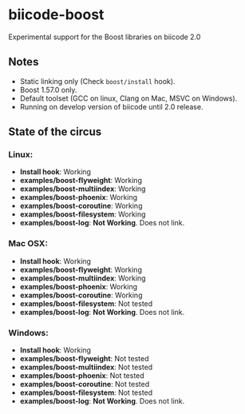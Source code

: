 biicode-boost
=============

Experimental support for the Boost libraries on biicode 2.0


Notes
-----

 - Static linking only (Check `boost/install` hook).
 - Boost 1.57.0 only.
 - Default toolset (GCC on linux, Clang on Mac, MSVC on Windows).
 - Running on develop version of biicode until 2.0 release.

State of the circus
-------------------

### Linux:

 - **Install hook**: Working
 - **examples/boost-flyweight**: Working
 - **examples/boost-multiindex**: Working
 - **examples/boost-phoenix**: Working 
 - **examples/boost-coroutine**: Working
 - **examples/boost-filesystem**: Working   
 - **examples/boost-log**: **Not Working**. Does not link.       

### Mac OSX:

 - **Install hook**: Working
 - **examples/boost-flyweight**: Working
 - **examples/boost-multiindex**: Working
 - **examples/boost-phoenix**: Working 
 - **examples/boost-coroutine**: Working
 - **examples/boost-filesystem**: Not tested   
 - **examples/boost-log**: **Not Working**. Does not link.        

### Windows:

 - **Install hook**: Working
 - **examples/boost-flyweight**: Not tested
 - **examples/boost-multiindex**: Not tested
 - **examples/boost-phoenix**: Not tested 
 - **examples/boost-coroutine**: Not tested
 - **examples/boost-filesystem**: Not tested   
 - **examples/boost-log**: **Not Working**. Does not link.    
